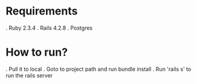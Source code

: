 # Requirements
. Ruby 2.3.4
. Rails 4.2.8
. Postgres

# How to run?
. Pull it to local
. Goto to project path and run bundle install
. Run 'rails s' to run the rails server